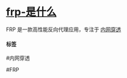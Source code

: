 # [frp-是什么](../index/frp.md#frp-是什么)


FRP 是一款高性能反向代理应用，专注于 [内网穿透](../network/什么是内网穿透.md)

#### 标签

#内网穿透

#FRP